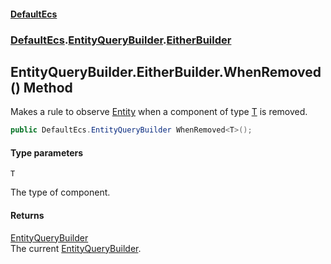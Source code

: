 #### [DefaultEcs](DefaultEcs.md 'DefaultEcs')
### [DefaultEcs](DefaultEcs.md#DefaultEcs 'DefaultEcs').[EntityQueryBuilder](EntityQueryBuilder.md 'DefaultEcs.EntityQueryBuilder').[EitherBuilder](EntityQueryBuilder.EitherBuilder.md 'DefaultEcs.EntityQueryBuilder.EitherBuilder')

## EntityQueryBuilder.EitherBuilder.WhenRemoved<T>() Method

Makes a rule to observe [Entity](Entity.md 'DefaultEcs.Entity') when a component of type [T](EntityQueryBuilder.EitherBuilder.WhenRemoved_T_().md#DefaultEcs.EntityQueryBuilder.EitherBuilder.WhenRemoved_T_().T 'DefaultEcs.EntityQueryBuilder.EitherBuilder.WhenRemoved<T>().T') is removed.

```csharp
public DefaultEcs.EntityQueryBuilder WhenRemoved<T>();
```
#### Type parameters

<a name='DefaultEcs.EntityQueryBuilder.EitherBuilder.WhenRemoved_T_().T'></a>

`T`

The type of component.

#### Returns
[EntityQueryBuilder](EntityQueryBuilder.md 'DefaultEcs.EntityQueryBuilder')  
The current [EntityQueryBuilder](EntityQueryBuilder.md 'DefaultEcs.EntityQueryBuilder').